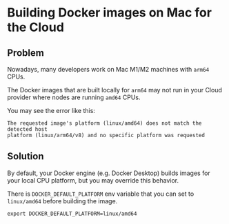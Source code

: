 # Building Docker images on Mac for the Cloud 

## Problem

Nowadays, many developers work on Mac M1/M2 machines with `arm64` CPUs. 

The Docker images that are built locally for `arm64` may not run in your Cloud provider where nodes are running `amd64` CPUs.  

You may see the error like this:

```
The requested image's platform (linux/amd64) does not match the detected host
platform (linux/arm64/v8) and no specific platform was requested
```


## Solution

By default, your Docker engine (e.g. Docker Desktop) builds images for your local CPU platform, but you may override this behavior.

There is `DOCKER_DEFAULT_PLATFORM` env variable that you can set to `linux/amd64` before building the image.

```
export DOCKER_DEFAULT_PLATFORM=linux/amd64
```
